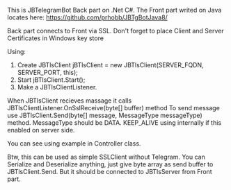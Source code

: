 This is JBTelegramBot Back part on .Net C#. The Front part writed on Java locates here: https://github.com/prhobb/JBTgBotJava8/

Back part connects to Front via SSL.
Don't forget to place Client and Server Certificates in Windows key store

Using:
1. Create JBTlsClient
   jBTlsClient = new JBTlsClient(SERVER_FQDN, SERVER_PORT, this);
2. Start jBTlsClient.Start();
3. Make a JBTlsClientListener.

When JBTlsClient recieves massage it calls JBTlsClientListener.OnSslReceive(byte[] buffer) method
To send message use JBTlsClient.Send(byte[] message, MessageType messageType) method.
MessageType should be DATA. KEEP_ALIVE using internally if this enabled on server side.

You can see using example in Controller class.

Btw, this can be used as simple SSLClient without Telegram. You can Serialize and Deserialize anything, just give byte array as send buffer to JBTlsClient.Send. But it should be connected to JBTlsServer from Front part.
